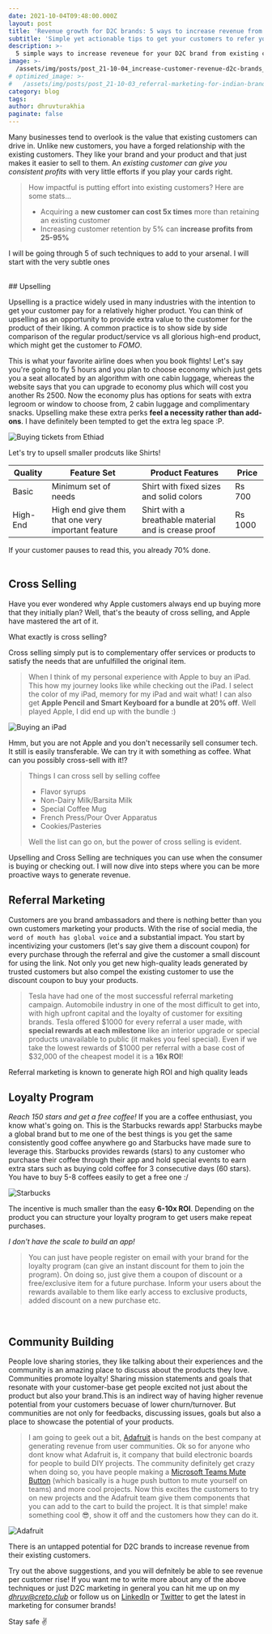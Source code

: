 ```yaml
---
date: 2021-10-04T09:48:00.000Z
layout: post
title: 'Revenue growth for D2C brands: 5 ways to increase revenue from your existing customers'
subtitle: 'Simple yet actionable tips to get your customers to refer you.'
description: >-
  5 simple ways to increase reveneue for your D2C brand from existing customers
image: >-
  /assets/img/posts/post_21-10-04_increase-customer-revenue-d2c-brands_full.jpg
# optimized_image: >-
#   /assets/img/posts/post_21-10-03_referral-marketing-for-indian-brands_optimized.jpg
category: blog
tags:
author: dhruvturakhia
paginate: false
---
```


Many businesses tend to overlook is the value that existing customers can drive in. Unlike new customers, you have a forged relationship with the existing customers. They like your brand and your product and that just makes it easier to sell to them. An *existing customer can give you consistent profits* with very little efforts if you play your cards right.

> How impactful is putting effort into existing customers? Here are some stats...
> - Acquiring a **new customer can cost 5x times** more than retaining an existing customer
> - Increasing customer retention by 5% can **increase profits from 25-95%**

I will be going through 5 of such techniques to add to your arsenal. I will start with the very subtle ones

<br>
## Upselling

Upselling is a practice widely used in many industries with the intention to get your customer pay for a relatively higher product. You can think of upselling as an opportunity to provide extra value to the customer for the product of their liking. A common practice is to show side by side comparison of the regular product/service vs all glorious high-end product, which might get the customer to *FOMO*. 

This is what your favorite airline does when you book flights! Let's say you're going to fly 5 hours and you plan to choose economy which just gets you a seat allocated by an algorithm with one cabin luggage, whereas the website says that you can upgrade to economy plus which will cost you another Rs 2500. Now the economy plus has options for seats with extra legroom or window to choose from, 2 cabin luggage and complimentary snacks. Upselling make these extra perks **feel a necessity rather than add-ons**. I have definitely been tempted to get the extra leg space :P. 

![Buying tickets from Ethiad](https://res.cloudinary.com/creto-club/image/upload/v1633405879/blog_images/post_21-10-07_increase-customer-revenue-d2c-brands_airlines_ojokvs.jpg)


Let's try to upsell smaller prodcuts like Shirts!

|Quality    |Feature Set                            |Product Features                   |Price    | 
|-----------|-------------------------------------------------------------------|-------------------------------------------------------|-----------|
|Basic    |Minimum set of needs                       |Shirt with fixed sizes and solid colors        |Rs 700|
|High-End |High end give them that one very important feature|Shirt with a breathable material and is crease proof|Rs 1000|

If your customer pauses to read this, you already 70% done. 
<br><br>

## Cross Selling

Have you ever wondered why Apple customers always end up buying more that they initially plan? Well, that's the beauty of cross selling, and Apple have mastered the art of it. 

What exactly is cross selling?

Cross selling simply put is to complementary offer services or products to satisfy the needs that are unfulfilled the original item. 

>When I think of my personal experience with Apple to buy an iPad. This how my journey looks like while checking out the iPad. I select the color of my iPad, memory for my iPad and wait what! I can also get **Apple Pencil and Smart Keyboard for a bundle at 20% off**. Well played Apple, I did end up with the bundle :)

![Buying an iPad](https://res.cloudinary.com/creto-club/image/upload/v1633405879/blog_images/post_21-10-07_increase-customer-revenue-d2c-brands_ipad_hewcht.jpg)


Hmm, but you are not Apple and you don't necessarily sell consumer tech. It still is easily transferable. We can try it with something as coffee. What can you possibly cross-sell with it!?

>Things I can cross sell by selling coffee
>  - Flavor syrups
>  - Non-Dairy Milk/Barsita Milk
>  - Special Coffee Mug
>  - French Press/Pour Over Apparatus
>  - Cookies/Pasteries
>
>Well the list can go on, but the power of cross selling is evident. 


Upselling and Cross Selling are techniques you can use when the consumer is buying or checking out. I will now dive into steps where you can be more proactive ways to generate revenue.
<br>
## Referral Marketing
Customers are you brand ambassadors and there is nothing better than you own customers marketing your products. With the rise of social media, the `word of mouth has global voice` and a substantial impact. You start by incentivizing your customers (let's say give them a discount coupon) for every purchase through the referral and give the customer a small discount for using the link. Not only you get new high-quality leads generated by trusted customers but also compel the existing customer to use the discount coupon to buy your products. 

> Tesla have had one of the most successful referral marketing campaign. 
Automobile industry in one of the most difficult to get into, with high upfront capital and the loyalty of customer for exsiting brands. Tesla offered \$1000 for every referral a user made, with **special rewards at each milestone** like an interior upgrade or special products unavailable to public (it makes you feel special). Even if we take the lowest rewards of \$1000 per referral with a base cost of \$32,000 of the cheapest model it is a **16x ROI**! 

Referral marketing is known to generate high ROI and high quality leads
<br>

## Loyalty Program

*Reach 150 stars and get a free coffee!* If you are a coffee enthusiast, you know what's going on. This is the Starbucks rewards app! Starbucks maybe a global brand but to me one of the best things is you get the same consistently good coffee anywhere go and Starbucks have made sure to leverage this. Starbucks provides rewards (stars) to any customer who purchase their coffee through their app and hold special events to earn extra stars such as buying cold coffee for 3 consecutive days (60 stars). You have to buy 5-8 coffees easily to get a free one :/

![Starbucks](https://res.cloudinary.com/creto-club/image/upload/v1633405879/blog_images/post_21-10-07_increase-customer-revenue-d2c-brands_starbucks_mezcgz.jpg)

The incentive is much smaller than the easy **6-10x ROI**. Depending on the product you can structure your loyalty program to get users make repeat purchases. 

*I don't have the scale to build an app!*

>You can just have people register on email with your brand for the loyalty program (can give an instant discount for them to join the program). On doing so, just give them a coupon of discount or a free/exclusive item for a future purchase. Inform your users about the rewards available to them like early access to exclusive products, added discount on a new purchase etc.
<br>

## Community Building

People love sharing stories, they like talking about their experiences and the community is an amazing place to discuss about the products they love. Communities promote loyalty! Sharing mission statements and goals that resonate with your customer-base get people excited not just about the product but also your brand.This is an indirect way of having higher revenue potential from your customers becuase of lower churn/turnover. But communities are not only for feedbacks, discussing issues, goals but also a place to showcase the potential of your products. 

> I am going to geek out a bit, [Adafruit](https://learn.adafruit.com/) is hands on the best company at generating revenue from user communities. Ok so for anyone who dont know what Adafruit is, it company that build electronic boards for people to build DIY projects. The community definitely get crazy when doing so, you have people making a [Microsoft Teams Mute Button](https://learn.adafruit.com/TeamsMuteButton) (which basically is a huge push button to mute yourself on teams) and more cool projects. Now this excites the customers to try on new projects and the Adafruit team give them components that you can add to the cart to build the project. It is that simple! make something cool :sunglasses:, show it off and the customers how they can do it. 

![Adafruit](https://res.cloudinary.com/creto-club/image/upload/v1633405879/blog_images/post_21-10-07_increase-customer-revenue-d2c-brands_adafruit_orzbeu.jpg)

There is an untapped potential for D2C brands to increase revenue from their existing customers. 

Try out the above suggestions, and you will defnitely be able to see revenue per customer rise! If you want me to write more about any of the above techniques or just D2C marketing in general you can hit me up on my *[dhruv@creto.club](dhruv@creto.club)* or follow us on [LinkedIn](https://www.linkedin.com/company/creto-club) or [Twitter](https://twitter.com/creto_club) to get the latest in marketing for consumer brands!

Stay safe :v:

